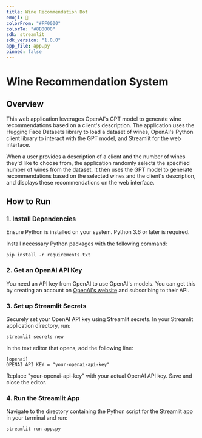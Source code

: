 ```yaml
---
title: Wine Recommendation Bot
emoji: 🍷
colorFrom: "#FF0000"
colorTo: "#8B0000"
sdk: streamlit
sdk_version: "1.0.0"
app_file: app.py
pinned: false
---
```


# Wine Recommendation System

## Overview

This web application leverages OpenAI's GPT model to generate wine recommendations based on a client's description. The application uses the Hugging Face Datasets library to load a dataset of wines, OpenAI's Python client library to interact with the GPT model, and Streamlit for the web interface.

When a user provides a description of a client and the number of wines they'd like to choose from, the application randomly selects the specified number of wines from the dataset. It then uses the GPT model to generate recommendations based on the selected wines and the client's description, and displays these recommendations on the web interface.

## How to Run

### 1. Install Dependencies

Ensure Python is installed on your system. Python 3.6 or later is required.

Install necessary Python packages with the following command:

```
pip install -r requirements.txt
```


### 2. Get an OpenAI API Key

You need an API key from OpenAI to use OpenAI's models. You can get this by creating an account on [OpenAI's website](https://www.openai.com/) and subscribing to their API.

### 3. Set up Streamlit Secrets

Securely set your OpenAI API key using Streamlit secrets. In your Streamlit application directory, run:

```
streamlit secrets new
```


In the text editor that opens, add the following line:

```
[openai]
OPENAI_API_KEY = "your-openai-api-key"

```

Replace "your-openai-api-key" with your actual OpenAI API key. Save and close the editor.

### 4. Run the Streamlit App

Navigate to the directory containing the Python script for the Streamlit app in your terminal and run:

```
streamlit run app.py
```
